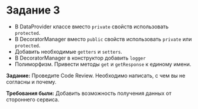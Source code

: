 # Задание 3

* В DataProvider классе вместо `private` свойств использовать `protected`. 
* В DecoratorManager вместо `public` свойств использовать `private` или `protected`.
* Добавить необходимые `getters` и `setters`.
* В DecoratorManager в конструктор добавить `logger`
* Полиморфизм. Привести методы `get` и `getResponse` к единому имени.

**Задание:** Проведите Code Review. Необходимо написать, с чем вы не согласны и почему.

**Требования были:** Добавить возможность получения данных от стороннего сервиса.


